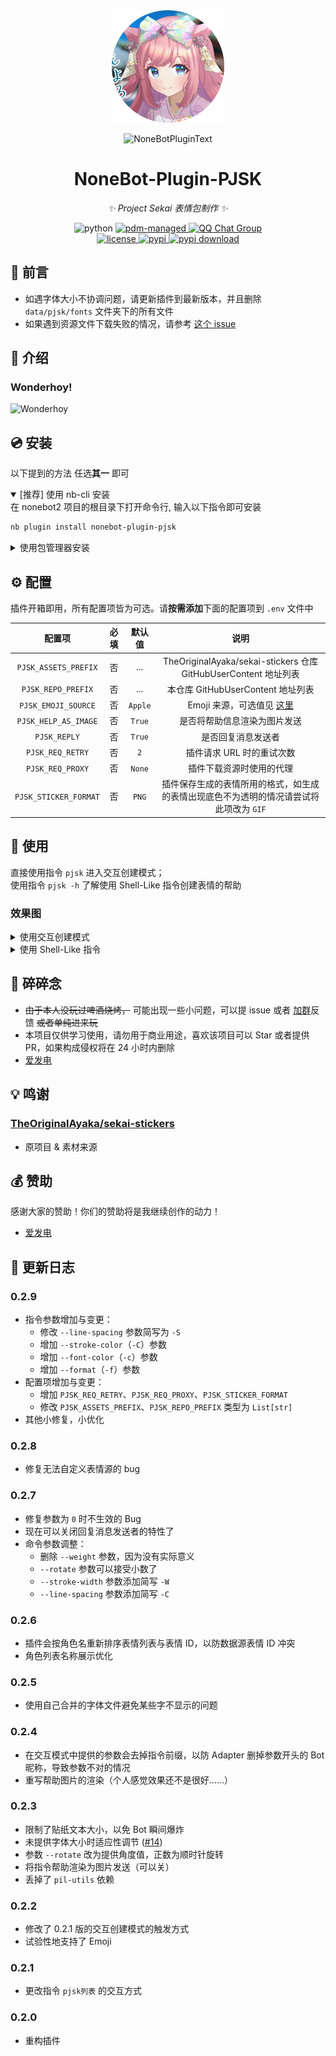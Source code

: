 <!-- markdownlint-disable MD026 MD031 MD033 MD036 MD041 -->

<div align="center">

<a href="https://v2.nonebot.dev/store">
  <img src="https://raw.githubusercontent.com/Agnes4m/nonebot_plugin_l4d2_server/main/image/logo.png" width="180" height="180" alt="NoneBotPluginLogo">
</a>

<p>
  <img src="https://raw.githubusercontent.com/A-kirami/nonebot-plugin-template/resources/NoneBotPlugin.svg" width="240" alt="NoneBotPluginText">
</p>

# NoneBot-Plugin-PJSK

_✨ Project Sekai 表情包制作 ✨_

<img src="https://img.shields.io/badge/python-3.9+-blue.svg" alt="python">
<a href="https://pdm.fming.dev">
  <img src="https://img.shields.io/badge/pdm-managed-blueviolet" alt="pdm-managed">
</a>
<a href="https://jq.qq.com/?_wv=1027&k=l82tMuPG">
  <img src="https://img.shields.io/badge/QQ%E7%BE%A4-424506063-orange" alt="QQ Chat Group">
</a>

<br />

<a href="./LICENSE">
  <img src="https://img.shields.io/github/license/Agnes4m/nonebot_plugin_pjsk.svg" alt="license">
</a>
<a href="https://pypi.python.org/pypi/nonebot-plugin-pjsk">
  <img src="https://img.shields.io/pypi/v/nonebot-plugin-pjsk.svg" alt="pypi">
</a>
<a href="https://pypi.python.org/pypi/nonebot-plugin-pjsk">
  <img src="https://img.shields.io/pypi/dm/nonebot-plugin-pjsk" alt="pypi download">
</a>

</div>

## 💬 前言

- 如遇字体大小不协调问题，请更新插件到最新版本，并且删除 `data/pjsk/fonts` 文件夹下的所有文件
- 如果遇到资源文件下载失败的情况，请参考 [这个 issue](https://github.com/Agnes4m/nonebot_plugin_pjsk/issues/15)

## 📖 介绍

### Wonderhoy!

![Wonderhoy](./readme/wonderhoy.png)

## 💿 安装

以下提到的方法 任选**其一** 即可

<details open>
<summary>[推荐] 使用 nb-cli 安装</summary>
在 nonebot2 项目的根目录下打开命令行, 输入以下指令即可安装

```bash
nb plugin install nonebot-plugin-pjsk
```

</details>

<details>
<summary>使用包管理器安装</summary>
在 nonebot2 项目的插件目录下, 打开命令行, 根据你使用的包管理器, 输入相应的安装命令

<details>
<summary>pip</summary>

```bash
pip install nonebot-plugin-pjsk
```

</details>
<details>
<summary>pdm</summary>

```bash
pdm add nonebot-plugin-pjsk
```

</details>
<details>
<summary>poetry</summary>

```bash
poetry add nonebot-plugin-pjsk
```

</details>
<details>
<summary>conda</summary>

```bash
conda install nonebot-plugin-pjsk
```

</details>

打开 nonebot2 项目根目录下的 `pyproject.toml` 文件, 在 `[tool.nonebot]` 部分的 `plugins` 项里追加写入

```toml
[tool.nonebot]
plugins = [
    # ...
    "nonebot_plugin_pjsk"
]
```

</details>

## ⚙️ 配置

插件开箱即用，所有配置项皆为可选。请**按需添加**下面的配置项到 `.env` 文件中

|        配置项         | 必填 | 默认值  |                                                              说明                                                              |
| :-------------------: | :--: | :-----: | :----------------------------------------------------------------------------------------------------------------------------: |
| `PJSK_ASSETS_PREFIX`  |  否  |   ...   |                                TheOriginalAyaka/sekai-stickers 仓库 GitHubUserContent 地址列表                                 |
|  `PJSK_REPO_PREFIX`   |  否  |   ...   |                                               本仓库 GitHubUserContent 地址列表                                                |
|  `PJSK_EMOJI_SOURCE`  |  否  | `Apple` | Emoji 来源，可选值见 [这里](https://github.com/nathanielfernandes/imagetext-py/blob/master/imagetext_py/imagetext_py.pyi#L217) |
| `PJSK_HELP_AS_IMAGE`  |  否  | `True`  |                                                  是否将帮助信息渲染为图片发送                                                  |
|     `PJSK_REPLY`      |  否  | `True`  |                                                       是否回复消息发送者                                                       |
|   `PJSK_REQ_RETRY`    |  否  |   `2`   |                                                   插件请求 URL 时的重试次数                                                    |
|   `PJSK_REQ_PROXY`    |  否  | `None`  |                                                    插件下载资源时使用的代理                                                    |
| `PJSK_STICKER_FORMAT` |  否  |  `PNG`  |                     插件保存生成的表情所用的格式，如生成的表情出现底色不为透明的情况请尝试将此项改为 `GIF`                     |

## 🎉 使用

直接使用指令 `pjsk` 进入交互创建模式；  
使用指令 `pjsk -h` 了解使用 Shell-Like 指令创建表情的帮助

### 效果图

<details>
<summary>使用交互创建模式</summary>

![example](./readme/example-interact.png)

</details>

<details>
<summary>使用 Shell-Like 指令</summary>

![example](./readme/example.png)

</details>

## 🙈 碎碎念

- ~~由于本人没玩过啤酒烧烤，~~ 可能出现一些小问题，可以提 issue 或者 [加群](https://jq.qq.com/?_wv=1027&k=l82tMuPG)反馈 ~~或者单纯进来玩~~
- 本项目仅供学习使用，请勿用于商业用途，喜欢该项目可以 Star 或者提供 PR，如果构成侵权将在 24 小时内删除
- [爱发电](https://afdian.net/a/agnes_digital)

## 💡 鸣谢

### [TheOriginalAyaka/sekai-stickers](https://github.com/TheOriginalAyaka/sekai-stickers)

- 原项目 & 素材来源

## 💰 赞助

感谢大家的赞助！你们的赞助将是我继续创作的动力！

- [爱发电](https://afdian.net/a/agnes_digital)

## 📝 更新日志

### 0.2.9

- 指令参数增加与变更：
  - 修改 `--line-spacing` 参数简写为 `-S`
  - 增加 `--stroke-color`（`-C`）参数
  - 增加 `--font-color`（`-c`）参数
  - 增加 `--format`（`-f`）参数
- 配置项增加与变更：
  - 增加 `PJSK_REQ_RETRY`、`PJSK_REQ_PROXY`、`PJSK_STICKER_FORMAT`
  - 修改 `PJSK_ASSETS_PREFIX`、`PJSK_REPO_PREFIX` 类型为 `List[str]`
- 其他小修复，小优化

### 0.2.8

- 修复无法自定义表情源的 bug

### 0.2.7

- 修复参数为 `0` 时不生效的 Bug
- 现在可以关闭回复消息发送者的特性了
- 命令参数调整：
  - 删除 `--weight` 参数，因为没有实际意义
  - `--rotate` 参数可以接受小数了
  - `--stroke-width` 参数添加简写 `-W`
  - `--line-spacing` 参数添加简写 `-C`

### 0.2.6

- 插件会按角色名重新排序表情列表与表情 ID，以防数据源表情 ID 冲突
- 角色列表名称展示优化

### 0.2.5

- 使用自己合并的字体文件避免某些字不显示的问题

### 0.2.4

- 在交互模式中提供的参数会去掉指令前缀，以防 Adapter 删掉参数开头的 Bot 昵称，导致参数不对的情况
- 重写帮助图片的渲染（个人感觉效果还不是很好……）

### 0.2.3

- 限制了贴纸文本大小，以免 Bot 瞬间爆炸
- 未提供字体大小时适应性调节 ([#14](https://github.com/Agnes4m/nonebot_plugin_pjsk/issues/14))
- 参数 `--rotate` 改为提供角度值，正数为顺时针旋转
- 将指令帮助渲染为图片发送（可以关）
- 丢掉了 `pil-utils` 依赖

### 0.2.2

- 修改了 0.2.1 版的交互创建模式的触发方式
- 试验性地支持了 Emoji

### 0.2.1

- 更改指令 `pjsk列表` 的交互方式

### 0.2.0

- 重构插件
